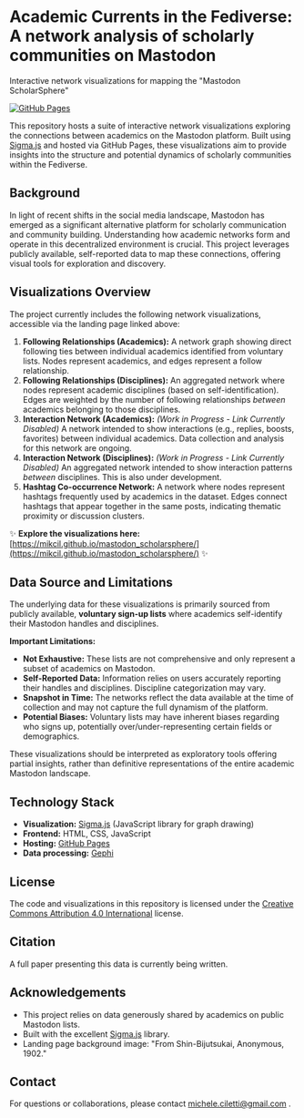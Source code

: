 # Academic Currents in the Fediverse: A network analysis of scholarly communities on Mastodon 
Interactive network visualizations for mapping the "Mastodon ScholarSphere"

[![GitHub Pages](https://img.shields.io/badge/View%20Live-Visualizations-brightgreen?style=flat-square)](https://mikcil.github.io/mastodon_scholarsphere/)

This repository hosts a suite of interactive network visualizations exploring the connections between academics on the Mastodon platform. Built using [Sigma.js](http://sigmajs.org/) and hosted via GitHub Pages, these visualizations aim to provide insights into the structure and potential dynamics of scholarly communities within the Fediverse.

## Background

In light of recent shifts in the social media landscape, Mastodon has emerged as a significant alternative platform for scholarly communication and community building. Understanding how academic networks form and operate in this decentralized environment is crucial. This project leverages publicly available, self-reported data to map these connections, offering visual tools for exploration and discovery.

## Visualizations Overview

The project currently includes the following network visualizations, accessible via the landing page linked above:

1.  **Following Relationships (Academics):** A network graph showing direct following ties between individual academics identified from voluntary lists. Nodes represent academics, and edges represent a follow relationship.
2.  **Following Relationships (Disciplines):** An aggregated network where nodes represent academic disciplines (based on self-identification). Edges are weighted by the number of following relationships *between* academics belonging to those disciplines.
3.  **Interaction Network (Academics):** *(Work in Progress - Link Currently Disabled)* A network intended to show interactions (e.g., replies, boosts, favorites) between individual academics. Data collection and analysis for this network are ongoing.
4.  **Interaction Network (Disciplines):** *(Work in Progress - Link Currently Disabled)* An aggregated network intended to show interaction patterns *between* disciplines. This is also under development.
5.  **Hashtag Co-occurrence Network:** A network where nodes represent hashtags frequently used by academics in the dataset. Edges connect hashtags that appear together in the same posts, indicating thematic proximity or discussion clusters.

✨ **Explore the visualizations here:** [https://mikcil.github.io/mastodon_scholarsphere/](https://mikcil.github.io/mastodon_scholarsphere/) ✨ 

## Data Source and Limitations

The underlying data for these visualizations is primarily sourced from publicly available, **voluntary sign-up lists** where academics self-identify their Mastodon handles and disciplines.

**Important Limitations:**

*   **Not Exhaustive:** These lists are not comprehensive and only represent a subset of academics on Mastodon.
*   **Self-Reported Data:** Information relies on users accurately reporting their handles and disciplines. Discipline categorization may vary.
*   **Snapshot in Time:** The networks reflect the data available at the time of collection and may not capture the full dynamism of the platform.
*   **Potential Biases:** Voluntary lists may have inherent biases regarding who signs up, potentially over/under-representing certain fields or demographics.

These visualizations should be interpreted as exploratory tools offering partial insights, rather than definitive representations of the entire academic Mastodon landscape.

## Technology Stack

*   **Visualization:** [Sigma.js](http://sigmajs.org/) (JavaScript library for graph drawing)
*   **Frontend:** HTML, CSS, JavaScript
*   **Hosting:** [GitHub Pages](https://pages.github.com/)
*   **Data processing:** [Gephi](https://gephi.org/)

## License

The code and visualizations in this repository is licensed under the [Creative Commons Attribution 4.0 International](LICENSE.md) license.

## Citation

A full paper presenting this data is currently being written.

## Acknowledgements

*   This project relies on data generously shared by academics on public Mastodon lists.
*   Built with the excellent [Sigma.js](http://sigmajs.org/) library.
*   Landing page background image: "From Shin-Bijutsukai, Anonymous, 1902."

## Contact

For questions or collaborations, please contact michele.ciletti@gmail.com .
